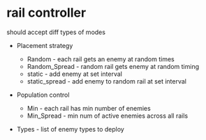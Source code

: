 # rail controller
should accept diff types of modes

* Placement strategy
  * Random - each rail gets an enemy at random times
  * Random_Spread - random rail gets enemy at random timing
  * static - add enemy at set interval
  * static_spread - add enemy to random rail at set interval

* Population control
  * Min - each rail has min number of enemies
  * Min_Spread - min num of active enemies across all rails

* Types - list of enemy types to deploy
